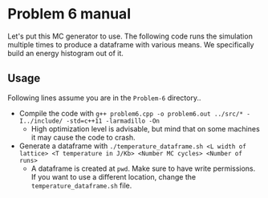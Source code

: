 # Problem 6 manual
Let's put this MC generator to use. The following code runs the simulation multiple times to produce a dataframe with various means. We specifically build an energy histogram out of it.

## Usage
Following lines assume you are in the `Problem-6` directory..

- Compile the code with `g++ problem6.cpp -o problem6.out ../src/* -I../include/ -std=c++11 -larmadillo -On`
    - High optimization level is advisable, but mind that on some machines it may cause the code to crash.
- Generate a dataframe with `./temperature_dataframe.sh <L width of lattice> <T temperature in J/Kb> <Number MC cycles> <Number of runs>`
    - A dataframe is created at `pwd`. Make sure to have write permissions. If you want to use a different location, change the `temperature_dataframe.sh` file.


